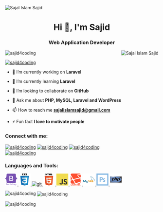 <img src="https://www.pramukhdigital.com/wp-content/uploads/2018/07/New-PNC-Animated-Banners.gif" alt="Sajal Islam Sajid">
<h1 align="center">Hi 👋, I'm Sajid</h1>
<h3 align="center">Web Application Developer</h3>
<img height="350px"  align="right" src="https://lh3.googleusercontent.com/FCTJV2u4ETqtkvFn0I1fY184UbdpWhqpAyyV6w7732ookhFnbAF_gBaWMNfAw28z_GhVeZmQIY7jbUuDlFEjWWv6ldLe7FvrJg4=w911" alt="Sajal Islam Sajid">

<p align="left"> <img src="https://komarev.com/ghpvc/?username=sajid4coding&label=Profile%20views&color=0e75b6&style=flat" alt="sajid4coding" /> </p>

<p align="left"> <a href="https://twitter.com/sajid4coding" target="blank"><img src="https://img.shields.io/twitter/follow/sajid4coding?logo=twitter&style=for-the-badge" alt="sajid4coding" /></a> </p>

- 🔭 I’m currently working on **Laravel**

- 🌱 I’m currently learning **Laravel**

- 👯 I’m looking to collaborate on **GitHub**

- 💬 Ask me about **PHP, MySQL, Laravel and WordPress**

- 📫 How to reach me **sajalislamsajid@gmail.com**

- ⚡ Fun fact **I love to motivate people**

<h3 align="left">Connect with me:</h3>
<p align="left">
<a href="https://twitter.com/sajid4coding" target="blank"><img align="center" src="https://raw.githubusercontent.com/rahuldkjain/github-profile-readme-generator/master/src/images/icons/Social/twitter.svg" alt="sajid4coding" height="30" width="40" /></a>
<a href="https://linkedin.com/in/sajid4coding" target="blank"><img align="center" src="https://raw.githubusercontent.com/rahuldkjain/github-profile-readme-generator/master/src/images/icons/Social/linked-in-alt.svg" alt="sajid4coding" height="30" width="40" /></a>
<a href="https://fb.com/sajid4coding" target="blank"><img align="center" src="https://raw.githubusercontent.com/rahuldkjain/github-profile-readme-generator/master/src/images/icons/Social/facebook.svg" alt="sajid4coding" height="30" width="40" /></a>
<a href="https://instagram.com/sajid4coding" target="blank"><img align="center" src="https://raw.githubusercontent.com/rahuldkjain/github-profile-readme-generator/master/src/images/icons/Social/instagram.svg" alt="sajid4coding" height="30" width="40" /></a>
</p>

<h3 align="left">Languages and Tools:</h3>
<p align="left"> <a href="https://getbootstrap.com" target="_blank" rel="noreferrer"> <img src="https://raw.githubusercontent.com/devicons/devicon/master/icons/bootstrap/bootstrap-plain-wordmark.svg" alt="bootstrap" width="40" height="40"/> </a> <a href="https://www.w3schools.com/css/" target="_blank" rel="noreferrer"> <img src="https://raw.githubusercontent.com/devicons/devicon/master/icons/css3/css3-original-wordmark.svg" alt="css3" width="40" height="40"/> </a> <a href="https://git-scm.com/" target="_blank" rel="noreferrer"> <img src="https://www.vectorlogo.zone/logos/git-scm/git-scm-icon.svg" alt="git" width="40" height="40"/> </a> <a href="https://www.w3.org/html/" target="_blank" rel="noreferrer"> <img src="https://raw.githubusercontent.com/devicons/devicon/master/icons/html5/html5-original-wordmark.svg" alt="html5" width="40" height="40"/> </a> <a href="https://developer.mozilla.org/en-US/docs/Web/JavaScript" target="_blank" rel="noreferrer"> <img src="https://raw.githubusercontent.com/devicons/devicon/master/icons/javascript/javascript-original.svg" alt="javascript" width="40" height="40"/> </a> <a href="https://laravel.com/" target="_blank" rel="noreferrer"> <img src="https://raw.githubusercontent.com/devicons/devicon/master/icons/laravel/laravel-plain-wordmark.svg" alt="laravel" width="40" height="40"/> </a> <a href="https://www.mysql.com/" target="_blank" rel="noreferrer"> <img src="https://raw.githubusercontent.com/devicons/devicon/master/icons/mysql/mysql-original-wordmark.svg" alt="mysql" width="40" height="40"/> </a> <a href="https://www.photoshop.com/en" target="_blank" rel="noreferrer"> <img src="https://raw.githubusercontent.com/devicons/devicon/master/icons/photoshop/photoshop-line.svg" alt="photoshop" width="40" height="40"/> </a> <a href="https://www.php.net" target="_blank" rel="noreferrer"> <img src="https://raw.githubusercontent.com/devicons/devicon/master/icons/php/php-original.svg" alt="php" width="40" height="40"/> </a> </p>

<p><img align="left" src="https://github-readme-stats.vercel.app/api/top-langs?username=sajid4coding&show_icons=true&locale=en&layout=compact" alt="sajid4coding" /></p>

<p>&nbsp;<img align="center" src="https://github-readme-stats.vercel.app/api?username=sajid4coding&show_icons=true&locale=en" alt="sajid4coding" /></p>

<p><img align="center" src="https://github-readme-streak-stats.herokuapp.com/?user=sajid4coding&" alt="sajid4coding" /></p>

